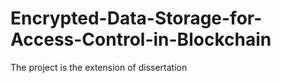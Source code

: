 # Encrypted-Data-Storage-for-Access-Control-in-Blockchain
The project is the extension of dissertation
